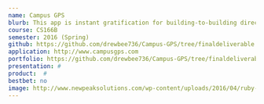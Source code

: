 ```yaml
---
name: Campus GPS
blurb: This app is instant gratification for building-to-building directions. Send text directions to anyone, look for nearby points of interest on the map. Use this app while browsing or on the go.
course: CS166B
semester: 2016 (Spring)
github: https://github.com/drewbee736/Campus-GPS/tree/finaldeliverable
application: http://www.campusgps.com
portfolio: https://github.com/drewbee736/Campus-GPS/tree/finaldeliverable
presentation: #
product:  #
bestbet: no
image: http://www.newpeaksolutions.com/wp-content/uploads/2016/04/ruby-on-rails.jpg
---
```

